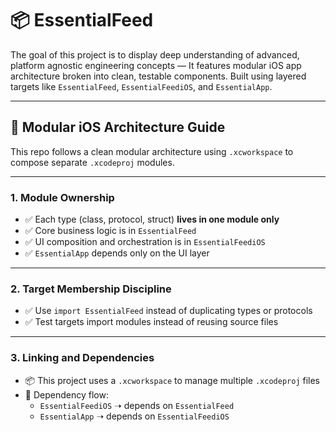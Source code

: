 # 📦 EssentialFeed

The goal of this project is to display deep understanding of advanced, platform agnostic engineering concepts — It features modular iOS app architecture broken into clean, testable components. Built using layered targets like `EssentialFeed`, `EssentialFeediOS`, and `EssentialApp`.

---

## 🧱 Modular iOS Architecture Guide

This repo follows a clean modular architecture using `.xcworkspace` to compose separate `.xcodeproj` modules.

---

### 1. Module Ownership

- ✅ Each type (class, protocol, struct) **lives in one module only**
- ✅ Core business logic is in `EssentialFeed`
- ✅ UI composition and orchestration is in `EssentialFeediOS`
- ✅ `EssentialApp` depends only on the UI layer

---

### 2. Target Membership Discipline

- ✅ Use `import EssentialFeed` instead of duplicating types or protocols  
- ✅ Test targets import modules instead of reusing source files  

---

### 3. Linking and Dependencies

- 📦 This project uses a `.xcworkspace` to manage multiple `.xcodeproj` files
- 🔗 Dependency flow:
  - `EssentialFeediOS` ➝ depends on `EssentialFeed`
  - `EssentialApp` ➝ depends on `EssentialFeediOS`
